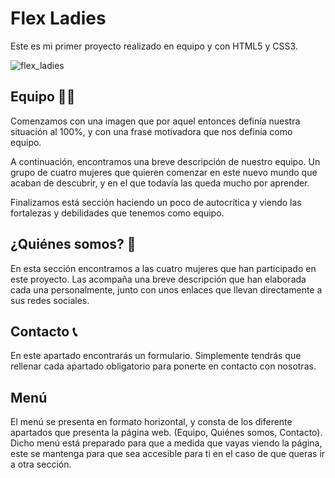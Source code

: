 # Flex Ladies

Este es mi primer proyecto realizado en equipo y con HTML5 y CSS3.

![flex_ladies](https://user-images.githubusercontent.com/113979188/216962370-c1b8fb2c-c021-4e2a-924e-b29bc0c8dbd8.gif)

## Equipo 👭🏻

Comenzamos con una imagen que por aquel entonces definía nuestra situación al 100%, y con una frase motivadora que nos definía como equipo. 

A continuación, encontramos una breve descripción de nuestro equipo. Un grupo de cuatro mujeres que quieren comenzar en este nuevo mundo que acaban de descubrir, y en el que todavía las queda mucho por aprender. 

Finalizamos está sección haciendo un poco de autocrítica y viendo las fortalezas y debilidades que tenemos como equipo. 


## ¿Quiénes somos? 🧐

En esta sección encontramos a las cuatro mujeres que han participado en este proyecto. Las acompaña una breve descripción que han elaborada cada una personalmente, junto con unos enlaces que llevan directamente a sus redes sociales. 

## Contacto 📞

En este apartado encontrarás un formulario. Simplemente tendrás que rellenar cada apartado obligatorio para ponerte en contacto con nosotras. 

## Menú 

El menú se presenta en formato horizontal, y consta de los diferente apartados que presenta la página web. (Equipo, Quiénes somos, Contacto). Dicho menú está preparado para que a medida que vayas viendo la página, este se mantenga para que sea accesible para ti en el caso de que queras ir a otra sección.
